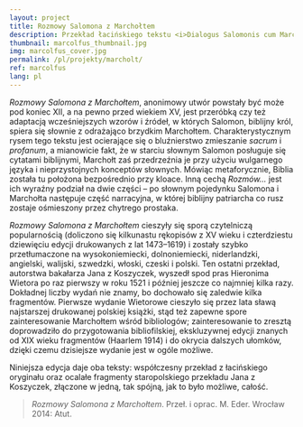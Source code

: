 ```yaml
---
layout: project
title: Rozmowy Salomona z Marchołtem
description: Przekład łacińskiego tekstu <i>Dialogus Salomonis cum Marcolfo</i> oraz wydanie krytyczne zachowanych fragmentów przekładu Jana z Koszyczek pt. <i>Rozmowy, które miał król Salomon mądry z Marchołtem grubym a sposnym</i>.
thumbnail: marcolfus_thumbnail.jpg
img: marcolfus_cover.jpg
permalink: /pl/projekty/marcholt/
ref: marcolfus
lang: pl
---
```


_Rozmowy Salomona z Marchołtem_, anonimowy utwór powstały być może pod koniec XII, a na pewno przed wiekiem XV, jest przeróbką czy też adaptacją wcześniejszych wzorów i źródeł, w których Salomon, biblijny król, spiera się słownie z odrażająco brzydkim Marchołtem. Charakterystycznym rysem tego tekstu jest ocierające się o bluźnierstwo zmieszanie _sacrum_ i _profanum_, a mianowicie fakt, że w starciu słownym Salomon posługuje się cytatami biblijnymi, Marchołt zaś przedrzeźnia je przy użyciu wulgarnego języka i nieprzystojnych konceptów słownych. Mówiąc metaforycznie, Biblia została tu położona bezpośrednio przy kloace. Inną cechą _Rozmów…_ jest ich wyraźny podział na dwie części – po słownym pojedynku Salomona i Marchołta następuje część narracyjna, w której biblijny patriarcha co rusz zostaje ośmieszony przez chytrego prostaka.

_Rozmowy Salomona z Marchołtem_ cieszyły się sporą czytelniczą popularnością (doliczono się kilkunastu rękopisów z XV wieku i czterdziestu dziewięciu edycji drukowanych z lat 1473–1619) i zostały szybko przetłumaczone na wysokoniemiecki, dolnoniemiecki, niderlandzki, angielski, walijski, szwedzki, włoski, czeski i polski. Ten ostatni przekład, autorstwa bakałarza Jana z Koszyczek, wyszedł spod pras Hieronima Wietora po raz pierwszy w roku 1521 i później jeszcze co najmniej kilka razy. Dokładnej liczby wydań nie znamy, bo dochowało się zaledwie kilka fragmentów. Pierwsze wydanie Wietorowe cieszyło się przez lata sławą najstarszej drukowanej polskiej książki, stąd też zapewne spore zainteresowanie Marchołtem wśród bibliologów; zainteresowanie to zresztą doprowadziło do przygotowania bibliofilskiej, ekskluzywnej edycji znanych od XIX wieku fragmentów (Haarlem 1914) i do okrycia dalszych ułomków, dzięki czemu dzisiejsze wydanie jest w ogóle możliwe.

Niniejsza edycja daje oba teksty: współczesny przekład z łacińskiego oryginału oraz ocalałe fragmenty staropolskiego przekładu Jana z Koszyczek, złączone w jedną, tak spójną, jak to było możliwe, całość.

> _Rozmowy Salomona z Marchołtem_. Przeł. i oprac. M. Eder. Wrocław 2014: Atut.

